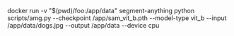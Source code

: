 docker run -v "$(pwd)/foo:/app/data" segment-anything python scripts/amg.py --checkpoint /app/sam_vit_b.pth --model-type vit_b --input /app/data/dogs.jpg --output /app/data --device cpu

